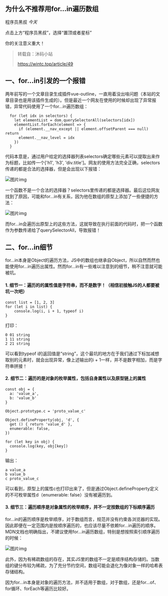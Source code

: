 ## 为什么不推荐用for...in遍历数组

程序员黑叔 *今天*

点击上方“程序员黑叔”，选择“置顶或者星标”

你的关注意义重大！

> 转载自：沐码小站
>
> https://wintc.top/article/49

## 一、for...in引发的一个报错

两年前写的一个文章目录生成插件vue-outline，一直用着没出啥问题（本站的文章目录也是用该插件生成的）。但是最近一个网友在使用的时候却出现了异常报错，异常代码使用了一个for...in遍历数组：

```
  for (let idx in selectors) {
    let elementList = dom.querySelectorAll(selectors[idx])
    elementList.forEach(element => {
      if (element.__nav_except || element.offsetParent === null) return
      element.__nav_level = idx
    })
  }
```

代码本意是，通过用户给定的选择器列表selectors确定哪些元素可以提取出来作为标题，比如传一个['h1', 'h3', 'div.title']。网友的使用方法完全正确，selectors传递的都是合法的选择器，但是会出现以下报错：

![图片](https://mmbiz.qpic.cn/mmbiz_png/pfCCZhlbMQRpAia4QpnhiacNT75ibnMY6vuUYIvdge0LMW5wg6MicOhxAnOI65lHP0g3crAgs8R8v0HtmSX0Nib9HkA/640?wx_fmt=png&wxfrom=5&wx_lazy=1&wx_co=1)img

一个函数不是一个合法的选择器？selectors里传递的都是选择器。最后这位网友找到了原因，可能和for...in有关系，因为他在数组的原型上添加了一些便捷的方法：

![图片](https://mmbiz.qpic.cn/mmbiz_png/pfCCZhlbMQRpAia4QpnhiacNT75ibnMY6vuOiccJeRUfDx7nXPaiczcg9gMKEXic9GiagqCEIZSObibvk6dM0KNvqE5cQA/640?wx_fmt=png&wxfrom=5&wx_lazy=1&wx_co=1)img

而for...in会遍历出原型上的这些方法，这就导致在执行前面的代码时，把一个函数作为参数传递给了querySelectorAll，导致报错！

## 二、for...in细节

for...in本身是Object的遍历方法，JS中的数组也继承自Object，所以自然而然也能使用for...in遍历出属性。然而for...in有一些难以注意到的细节，稍不注意就可能被坑。

#### 1. 细节一：遍历的的属性值是字符串，而不是数字！（相信初接触JS的人都要被坑一次吧）

```
const list = [1, 2, 3]
for (let i in list) {
    console.log(i, i + 1, typeof i)
}
```

打印：

```
0 01 string
1 11 string
2 21 string
```

可以看到typeof i的返回值是“string”，这个最坑的地方在于我们通过下标加减想取别的元素时，就会出现异常，像上述输出的i + 1一样，并不是数字相加，而是字符串拼接！

#### 2. 细节二：遍历的是对象的枚举属性，包括自身属性以及原型链上的属性

```
const obj = {
  a: 'value_a',
  b: 'value_b'
}

Object.prototype.c = 'proto_value_c'

Object.defineProperty(obj, 'd', {
  get () { return 'value_d' },
  enumerable: false,
})

for (let key in obj) {
  console.log(key, obj[key])
}
```

输出：

```
a value_a
b value_b
c proto_value_c
```

可以看到，原型上的属性c也打印出来了，但是通过Object.defineProperty定义的不可枚举属性d（enumerable: false）没有被遍历到。

#### 3. 细节三：遍历顺序是对象属性的枚举顺序，并不一定按数组的下标顺序遍历

for...in的遍历顺序是枚举顺序，对于数组而言，规范并没有约束各浏览器的实现。因此即便在一定范围内是按顺序遍历的，也应该尽量不依赖for...in遍历的顺序。MDN文档也明确指出，不建议使用for...in遍历数组，特别是想按照索引顺序遍历的时候：

![图片](https://mmbiz.qpic.cn/mmbiz_png/pfCCZhlbMQRpAia4QpnhiacNT75ibnMY6vuwTuNicGswkeMfugAD1eMicKVLZdCT6acRh1Kd5Wkl8aYXiajkzgYZQUXQ/640?wx_fmt=png&wxfrom=5&wx_lazy=1&wx_co=1)img

此外，因为有稀疏数组的存在，其实JS里的数组不一定是顺序结构存储的。当数组的键分布较为稀疏，为了充分节约空间，数组可能会退化为像对象一样的哈希表存储结构。

因为for...in本身是对象的遍历方法，并不适用于数组，对于数组，还是for...of、for循环、forEach等遍历比较好。